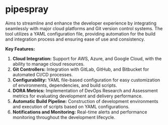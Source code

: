 # pipespray

Aims to streamline and enhance the developer experience by integrating seamlessly with major cloud platforms and Git version control systems. The tool utilizes a YAML configuration file, providing automation for the build and integration process and ensuring ease of use and consistency.

**Key Features:**
1. **Cloud Integration:** Support for AWS, Azure, and Google Cloud, with the ability to manage cloud resources.
2. **Git Controllers:** Integration with GitLab, GitHub, and Bitbucket for automated CI/CD processes.
3. **Configurability:** YAML file-based configuration for easy customization of environments, dependencies, and build scripts.
4. **DORA Metrics:** Implementation of DevOps Research and Assessment metrics for evaluating development and delivery performance.
5. **Automatic Build Pipeline:** Construction of development environments and execution of scripts based on YAML configurations.
6. **Notifications and Monitoring:** Real-time alerts and performance monitoring throughout the development lifecycle.

